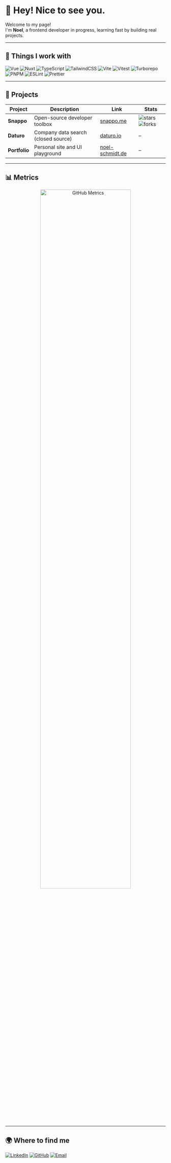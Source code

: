 # 👋 Hey! Nice to see you.

Welcome to my page!  
I'm **Noel**, a frontend developer in progress, learning fast by building real projects.

---

## 🚀 Things I work with

![Vue](https://img.shields.io/badge/vue.js-000000?style=for-the-badge&logo=vuedotjs&logoColor=4FC08D)
![Nuxt](https://img.shields.io/badge/nuxt.js-000000?style=for-the-badge&logo=nuxt.js&logoColor=00DC82)
![TypeScript](https://img.shields.io/badge/typescript-000000?style=for-the-badge&logo=typescript&logoColor=3178C6)
![TailwindCSS](https://img.shields.io/badge/tailwindcss-000000?style=for-the-badge&logo=tailwindcss&logoColor=06B6D4)
![Vite](https://img.shields.io/badge/vite-000000?style=for-the-badge&logo=vite&logoColor=646CFF)
![Vitest](https://img.shields.io/badge/vitest-000000?style=for-the-badge&logo=vitest&logoColor=6E9F18)
![Turborepo](https://img.shields.io/badge/turborepo-000000?style=for-the-badge&logo=turborepo&logoColor=FFFFFF)
![PNPM](https://img.shields.io/badge/pnpm-000000?style=for-the-badge&logo=pnpm&logoColor=F69220)
![ESLint](https://img.shields.io/badge/eslint-000000?style=for-the-badge&logo=eslint&logoColor=4B32C3)
![Prettier](https://img.shields.io/badge/prettier-000000?style=for-the-badge&logo=prettier&logoColor=F7B93E)

---

## 📂 Projects

| Project | Description | Link | Stats |
|---------|-------------|------|-------|
| **Snappo** | Open-source developer toolbox | [snappo.me](https://snappo.me) | ![stars](https://img.shields.io/github/stars/Noel-Schmidt/snappo?style=for-the-badge&logo=github&label=Stars&color=000000) ![forks](https://img.shields.io/github/forks/Noel-Schmidt/snappo?style=for-the-badge&logo=github&label=Forks&color=000000) |
| **Daturo** | Company data search (closed source) | [daturo.io](https://daturo.io) | – |
| **Portfolio** | Personal site and UI playground | [noel-schmidt.de](https://noel-schmidt.de) | – |

---

## 📊 Metrics

<div align="center">

<img src="https://raw.githubusercontent.com/Noel-Schmidt/Noel-Schmidt/main/github-metrics.svg" alt="GitHub Metrics" width="75%">

</div>

---

## 🌍 Where to find me

[![LinkedIn](https://img.shields.io/badge/linkedin-000000?style=for-the-badge&logo=linkedin&logoColor=0A66C2)](https://linkedin.com/in/noel-schmidt)
[![GitHub](https://img.shields.io/badge/github-000000?style=for-the-badge&logo=github&logoColor=ffffff)](https://github.com/Noel-Schmidt)
[![Email](https://img.shields.io/badge/email-000000?style=for-the-badge&logo=gmail&logoColor=EA4335)](mailto:me@noel-schmidt.de)
